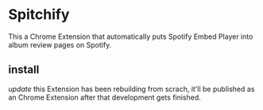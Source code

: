 # Spitchify

This a Chrome Extension that automatically puts Spotify Embed Player into album review pages on Spotify.

## install
*update* this Extension has been rebuilding from scrach, it'll be published as an Chrome Extension after that development gets finished.
